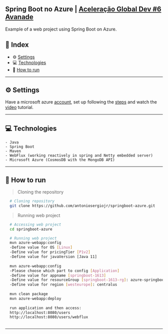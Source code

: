 ## Spring Boot no Azure | [Aceleração Global Dev #6 Avanade](https://digitalinnovation.one/)

Example of a web project using Spring Boot on Azure.

## 📌 Index
- ⚙ [Settings](#-settings)
- 💻 [Technologies](#-technologies)
- 🚀 [How to run](#-how-to-run)
---

## ⚙ Settings
  Have a microsoft azure [account](https://azure.microsoft.com/pt-br/free/), set up following the [steps](https://docs.microsoft.com/en-us/azure/developer/java/spring-framework/configure-spring-data-mongodb-with-cosmos-db) and watch the [video](https://youtu.be/rSWbDk1yAME) tutorial.

---

## 💻 Technologies
    - Java
    - Spring Boot
    - Maven
    - WebFlux (working reactively in spring and Netty embedded server)
    - Microsoft Azure (CosmosDB with the MongoDB API)    
---

## 🚀 How to run

  > Cloning the repository
  ```bash
    # Cloning repository
    git clone https://github.com/antoniosergiojr/springboot-azure.git
  ```

  > Running web project
  ```bash
    # Accessing web project
    cd springboot-azure

    # Running web project
    mvn azure-webapp:config
    -Define value for OS [Linux]
    -Define value for pricingTier [P1v2]
    -Define value for javaVersion [Java 11]
    
    mvn azure-webapp:config
    -Please choose which part to config [Application]
    -Define value for appname [springboot-1613]
    -Define value for resourceGroup [springboot-1613-rg]: azure-springboot
    -Define value for region [westeurope]: centralus
    
    mvn clean package
    mvn azure-webapp:deploy
    
    run application and then access: 
    http://localhost:8080/users
    http://localhost:8080/users/webflux
    
  ```
---
